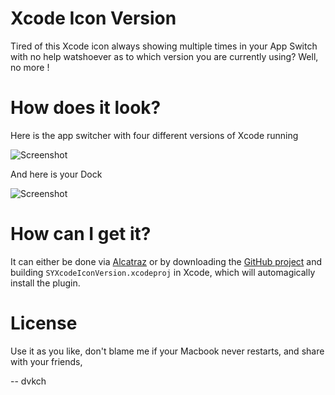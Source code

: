 Xcode Icon Version
=======

Tired of this Xcode icon always showing multiple times in your App Switch with no help watshoever as to which version you are currently using? Well, no more !

How does it look?
====

Here is the app switcher with four different versions of Xcode running

![Screenshot](https://raw.githubusercontent.com/dvkch/SYXcodeIconVersion/master/image_appswitcher.png)

And here is your Dock

![Screenshot](https://raw.githubusercontent.com/dvkch/SYXcodeIconVersion/master/image_dock.png)

How can I get it?
=======

It can either be done via [Alcatraz](http://alcatraz.io/) or by downloading the [GitHub project](github.com/dvkch/SYXcodeIconVersion) and building `SYXcodeIconVersion.xcodeproj` in Xcode, which will automagically install the plugin.

License
======

Use it as you like, don't blame me if your Macbook never restarts, and share with your friends,

-- dvkch
 
